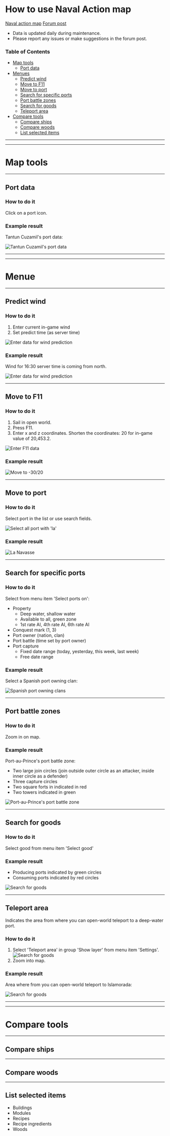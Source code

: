 # How to use Naval Action map

[Naval action map](https://na-map.netlify.com)
[Forum post](https://forum.game-labs.net/topic/23980-yet-another-map-naval-action-map/)

* Data is updated daily during maintenance.
* Please report any issues or make suggestions in the forum post.


### Table of Contents
- [Map tools](#map-tools)
  * [Port data](#port-data)
- [Menues](#menues)
  * [Predict wind](#predict-wind)
  * [Move to F11](#move-to-f11)
  * [Move to port](#move-to-port)
  * [Search for specific ports](#search-for-specific-ports)
  * [Port battle zones](#port-battle-zones)
  * [Search for goods](#search-for-goods)
  * [Teleport area](#teleport-area)
- [Compare tools](#compare-tools)
  * [Compare ships](#compare-ships)
  * [Compare woods](#compare-woods)
  * [List selected items](#list-selected-items)


---
---
# Map tools


---
## Port data
### How to do it
Click on a port icon.

### Example result
Tantun Cuzamil's port data:

![Tantun Cuzamil's port data](https://i.imgur.com/YV2yy18.png)

---
---
# Menue


---
## Predict wind
### How to do it
1. Enter current in-game wind
2. Set predict time (as server time)

![Enter data for wind prediction](https://i.imgur.com/WBwktbA.png)

### Example result
Wind for 16:30 server time is coming from north.

![Enter data for wind prediction](https://i.imgur.com/L4LiHEZ.png)


---
## Move to F11
### How to do it
1. Sail in open world.
2. Press F11.
3. Enter x and z coordinates. Shorten the coordinates: 20 for in-game value of 20,453.2.

![Enter F11 data](https://i.imgur.com/nVe6HPa.png?1)

### Example result
![Move to -30/20](https://i.imgur.com/iEWtGL1.png?1)


---
## Move to port
### How to do it
Select port in the list or use search fields.

![Select all port with 'la'](https://i.imgur.com/SAR37Xm.png?2)

### Example result
![La Navasse](https://i.imgur.com/fCW8rMY.png?3)


---
## Search for specific ports
### How to do it
Select from menu item 'Select ports on':

* Property
  - Deep water, shallow water
  - Available to all, green zone
  - 1st rate AI, 4th rate AI, 6th rate AI
* Conquest mark (1, 3)
* Port owner (nation, clan)
* Port battle (time set by port owner)
* Port capture
  - Fixed date range (today, yesterday, this week, last week)
  - Free date range

### Example result
Select a Spanish port owning clan:

![Spanish port owning clans](https://i.imgur.com/3YxP0UI.png?1)


---
## Port battle zones

### How to do it
Zoom in on map.

### Example result
Port-au-Prince's port battle zone:
* Two large join circles (join outside outer circle as an attacker, inside inner circle as a defender)
* Three capture circles
* Two square forts in indicated in red
* Two towers indicated in green

![Port-au-Prince's port battle zone](https://i.imgur.com/WMmlTJz.png?2)


---
## Search for goods
### How to do it
Select good from menu item 'Select good'

### Example result
* Producing ports indicated by green circles
* Consuming ports indicated by red circles

![Search for goods](https://i.imgur.com/ZJoVEcU.png)


---
## Teleport area

Indicates the area from where you can open-world teleport to a deep-water port.

### How to do it
1. Select 'Teleport area' in group 'Show layer' from menu item 'Settings'.
   ![Search for goods](https://i.imgur.com/rGA1l7c.png?1)
2. Zoom into map.

### Example result
Area where from you can open-world teleport to Islamorada:

![Search for goods](https://i.imgur.com/FwufnLy.png?1)


---
---
# Compare tools


---
## Compare ships


---
## Compare woods


---
## List selected items
* Buildings
* Modules
* Recipes
* Recipe ingredients
* Woods
